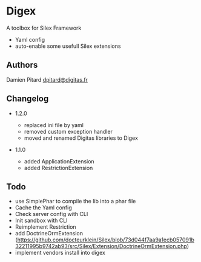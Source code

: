 Digex
=====

A toolbox for Silex Framework

* Yaml config
* auto-enable some usefull Silex extensions

Authors
-------

Damien Pitard <dpitard@digitas.fr>

Changelog
---------

* 1.2.0
    * replaced ini file by yaml
    * removed custom exception handler
    * moved and renamed Digitas libraries to Digex

* 1.1.0
    * added ApplicationExtension
    * added RestrictionExtension

Todo
----
* use SimplePhar to compile the lib into a phar file
* Cache the Yaml config
* Check server config with CLI
* Init sandbox with CLI
* Reimplement Restriction
* add DoctrineOrmExtension (https://github.com/docteurklein/Silex/blob/73d044f7aa9a1ecb057091b32211995b9742ab93/src/Silex/Extension/DoctrineOrmExtension.php)
* implement vendors install into digex